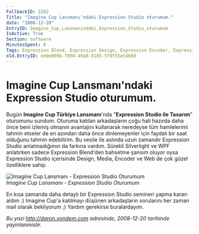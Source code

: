 ```yaml
---
FallbackID: 2282
Title: "Imagine Cup Lansmanı'ndaki Expression Studio oturumum."
date: "2008-12-20"
EntryID: Imagine_Cup_Lansmanindaki_Expression_Studio_oturumum
IsActive: True
Section: software
MinutesSpent: 0
Tags: Expression Blend, Expression Design, Expression Encoder, Expression Media, Expression Studio, Expression Web, Seminer, Silverlight 2.0, WPF
old.EntryID: ee0e099b-7050-49a8-8185-5f0f55e54b0d
---
```

# Imagine Cup Lansmanı'ndaki Expression Studio oturumum.
Bugün **Imagine Cup Türkiye Lansmanı**'nda "**Expression Studio ile
Tasarım**" oturumunu sundum. Oturuma katılan arkadaşların çoğu hali
hazırda daha önce beni izlemiş olmanın avantajını kullanarak neredeyse
tüm hamlelerimi tahmin etseler de en azından daha önce dinlemeyenler
için faydalı bir saat olduğunu tahmin edebilirim. Bu vesile ile aslında
uzun zamandır Expression Studio anlatmadığımın da farkına vardım.
Sürekli Silverlight ve WPF anlatırken sadece Expression Blend'den
bahsetme şansım oluyor oysa Expression Studio içerisinde Design, Media,
Encoder ve Web de çok güzel özelliklere sahip.

![Imagine Cup Lansmanı - Expression Studio
Oturumum](media/Imagine_Cup_Lansmanindaki_Expression_Studio_oturumum/20122008_1.jpg)\
*Imagine Cup Lansmanı - Expression Studio Oturumum*

En kısa zamanda daha detaylı bir Expression Studio semineri yapma kararı
aldım :) Imagine Cup'a katılmayı düşünen arkadaşların sorularını her
zaman mail olarak bekliyorum ;) Yardım gerekirse buralardayım.



*Bu yazi http://daron.yondem.com adresinde, 2008-12-20 tarihinde yayinlanmistir.*
